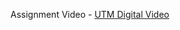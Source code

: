 Assignment Video - [UTM Digital Video](https://www.linkedin.com/posts/pohlokyee_utm-digital-virtual-talk-visit-date-5-activity-7150096048755986432-3dY9?utm_source=share&utm_medium=member_desktop)
